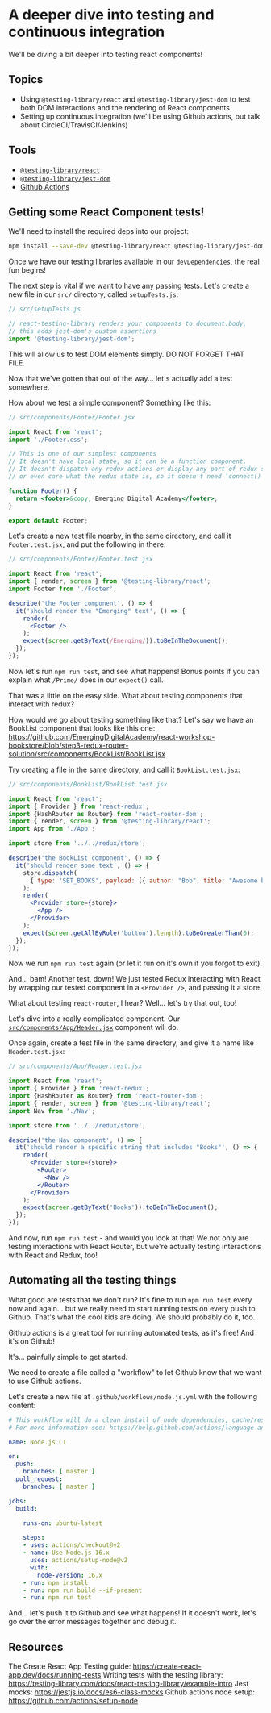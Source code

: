 # A deeper dive into testing and continuous integration

We'll be diving a bit deeper into testing react components!

## Topics

- Using `@testing-library/react` and `@testing-library/jest-dom` to test both DOM interactions and the rendering of React components
- Setting up continuous integration (we'll be using Github actions, but talk about CircleCI/TravisCI/Jenkins)

## Tools

- [`@testing-library/react`](https://testing-library.com/docs/react-testing-library/intro)
- [`@testing-library/jest-dom`](https://testing-library.com/docs/dom-testing-library/intro)
- [Github Actions](https://github.com/features/actions)

## Getting some React Component tests!

We'll need to install the required deps into our project:
```bash
npm install --save-dev @testing-library/react @testing-library/jest-dom @testing-library/user-event
```

Once we have our testing libraries available in our `devDependencies`, the real fun begins!

The next step is vital if we want to have any passing tests. Let's create a new file in our `src/` directory, called `setupTests.js`:
```js
// src/setupTests.js

// react-testing-library renders your components to document.body,
// this adds jest-dom's custom assertions
import '@testing-library/jest-dom';
```

This will allow us to test DOM elements simply. DO NOT FORGET THAT FILE.

Now that we've gotten that out of the way... let's actually add a test somewhere.

How about we test a simple component? Something like this:
```jsx
// src/components/Footer/Footer.jsx

import React from 'react';
import './Footer.css';

// This is one of our simplest components
// It doesn't have local state, so it can be a function component.
// It doesn't dispatch any redux actions or display any part of redux state
// or even care what the redux state is, so it doesn't need 'connect()'

function Footer() {
  return <footer>&copy; Emerging Digital Academy</footer>;
}

export default Footer;
```

Let's create a new test file nearby, in the same directory, and call it `Footer.test.jsx`, and put the following in there:
```jsx
// src/components/Footer/Footer.test.jsx

import React from 'react';
import { render, screen } from '@testing-library/react';
import Footer from './Footer';

describe('the Footer component', () => {
  it('should render the "Emerging" text', () => {
    render(
      <Footer />
    );
    expect(screen.getByText(/Emerging/)).toBeInTheDocument();
  });
});
```

Now let's run `npm run test`, and see what happens! Bonus points if you can explain what `/Prime/` does in our `expect()` call.

That was a little on the easy side. What about testing components that interact with redux?

How would we go about testing something like that? Let's say we have an BookList component that looks like this one: https://github.com/EmergingDigitalAcademy/react-workshop-bookstore/blob/step3-redux-router-solution/src/components/BookList/BookList.jsx

Try creating a file in the same directory, and call it `BookList.test.jsx`:
```jsx
// src/components/BookList/BookList.test.jsx

import React from 'react';
import { Provider } from 'react-redux';
import {HashRouter as Router} from 'react-router-dom';
import { render, screen } from '@testing-library/react';
import App from './App';

import store from '../../redux/store';

describe('the BookList component', () => {
  it('should render some text', () => {
    store.dispatch(
      { type: 'SET_BOOKS', payload: [{ author: "Bob", title: "Awesome book" }] },
    );
    render(
      <Provider store={store}>
        <App />
      </Provider>
    );
    expect(screen.getAllByRole('button').length).toBeGreaterThan(0);
  });
});
```

Now we run `npm run test` again (or let it run on it's own if you forgot to exit).

And... bam! Another test, down! We just tested Redux interacting with React by wrapping our tested component in a `<Provider />`, and passing it a store.

What about testing `react-router`, I hear? Well... let's try that out, too!

Let's dive into a really complicated component. Our [`src/components/App/Header.jsx`](https://github.com/EmergingDigitalAcademy/react-workshop-bookstore/blob/step3-redux-router-solution/src/components/App/Header.jsx) component will do.

Once again, create a test file in the same directory, and give it a name like `Header.test.jsx`:
```jsx
// src/components/App/Header.test.jsx

import React from 'react';
import { Provider } from 'react-redux';
import {HashRouter as Router} from 'react-router-dom';
import { render, screen } from '@testing-library/react';
import Nav from './Nav';

import store from '../../redux/store';

describe('the Nav component', () => {
  it('should render a specific string that includes "Books"', () => {
    render(
      <Provider store={store}>
        <Router>
          <Nav />
        </Router>
      </Provider>
    );
    expect(screen.getByText('Books')).toBeInTheDocument();
  });
});
```

And now, run `npm run test` - and would you look at that! We not only are testing interactions with React Router, but we're actually testing interactions with React and Redux, too!

## Automating all the testing things

What good are tests that we don't run? It's fine to run `npm run test` every now and again... but we really need to start running tests on every push to Github. That's what the cool kids are doing. We should probably do it, too.

Github actions is a great tool for running automated tests, as it's free! And it's on Github!

It's... painfully simple to get started.

We need to create a file called a "workflow" to let Github know that we want to use Github actions.

Let's create a new file at `.github/workflows/node.js.yml` with the following content:

```yml
# This workflow will do a clean install of node dependencies, cache/restore them, build the source code and run tests across different versions of node
# For more information see: https://help.github.com/actions/language-and-framework-guides/using-nodejs-with-github-actions

name: Node.js CI

on:
  push:
    branches: [ master ]
  pull_request:
    branches: [ master ]

jobs:
  build:

    runs-on: ubuntu-latest

    steps:
    - uses: actions/checkout@v2
    - name: Use Node.js 16.x
      uses: actions/setup-node@v2
      with:
        node-version: 16.x
    - run: npm install
    - run: npm run build --if-present
    - run: npm run test
```

And... let's push it to Github and see what happens! If it doesn't work, let's go over the error messages together and debug it.

## Resources

The Create React App Testing guide: https://create-react-app.dev/docs/running-tests
Writing tests with the testing library: https://testing-library.com/docs/react-testing-library/example-intro
Jest mocks: https://jestjs.io/docs/es6-class-mocks
Github actions node setup: https://github.com/actions/setup-node

